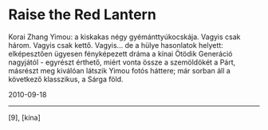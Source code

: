 # Raise the Red Lantern

Korai Zhang Yimou: a kiskakas négy gyémánttyúkocskája. Vagyis csak három. Vagyis csak kettő. Vagyis... de a hülye hasonlatok helyett: elképesztően ügyesen fényképezett dráma a kínai Ötödik Generáció nagyjától - egyrészt érthető, miért vonta össze a szemöldökét a Párt, másrészt meg kiválóan látszik Yimou fotós háttere; már sorban áll a következő klasszikus, a Sárga föld.

2010-09-18 

----

[9], [kína]